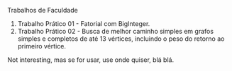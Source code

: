 Trabalhos de Faculdade

1. Trabalho Prático 01 - Fatorial com BigInteger.
2. Trabalho Prático 02 - Busca de melhor caminho simples em grafos simples e completos de até 13 vértices, incluindo o peso do retorno ao primeiro vértice.

Not interesting, mas se for usar, use onde quiser, blá blá.
